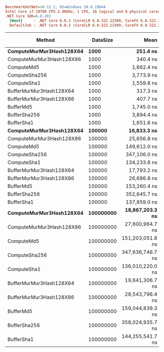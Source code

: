 ```ini
BenchmarkDotNet=v0.12.1, OS=Windows 10.0.19044
Intel Core i7-10700 CPU 2.90GHz, 1 CPU, 16 logical and 8 physical cores
.NET Core SDK=6.0.201
  [Host]     : .NET Core 6.0.3 (CoreCLR 6.0.322.12309, CoreFX 6.0.322.12309), X64 RyuJIT
  DefaultJob : .NET Core 6.0.3 (CoreCLR 6.0.322.12309, CoreFX 6.0.322.12309), X64 RyuJIT
```
| Method                       | DataSize      | Mean                | Error            | StdDev           | MBps        | Gen 0      | Gen 1 | Gen 2 | Allocated |
| ---------------------------- | ------------- | -------------------:| ----------------:| ----------------:| ----------- | ----------:| -----:| -----:| ---------:|
| **ComputeMurMur3Hash128X64** | **1000**      | **251.4 ns**        | **0.35 ns**      | **0.32 ns**      | **3,793.9** | **0.0048** | **-** | **-** | **40 B**  |
| ComputeMurMur3Hash128X86     | 1000          | 340.4 ns            | 1.29 ns          | 1.15 ns          | 2,801.7     | 0.0048     | -     | -     | 40 B      |
| ComputeMd5                   | 1000          | 1,662.4 ns          | 1.18 ns          | 1.11 ns          | 573.7       | 0.0095     | -     | -     | 80 B      |
| ComputeSha256                | 1000          | 3,773.9 ns          | 0.50 ns          | 0.44 ns          | 252.7       | 0.0114     | -     | -     | 112 B     |
| ComputeSha1                  | 1000          | 1,559.8 ns          | 4.30 ns          | 3.59 ns          | 611.4       | 0.0114     | -     | -     | 96 B      |
| BufferMurMur3Hash128X64      | 1000          | 317.3 ns            | 0.39 ns          | 0.36 ns          | 3,005.9     | 0.0153     | -     | -     | 128 B     |
| BufferMurMur3Hash128X86      | 1000          | 407.7 ns            | 1.16 ns          | 1.09 ns          | 2,339.0     | 0.0153     | -     | -     | 128 B     |
| BufferMd5                    | 1000          | 1,745.0 ns          | 1.16 ns          | 1.08 ns          | 546.5       | 0.0172     | -     | -     | 144 B     |
| BufferSha256                 | 1000          | 3,894.4 ns          | 2.35 ns          | 1.83 ns          | 244.9       | 0.0153     | -     | -     | 176 B     |
| BufferSha1                   | 1000          | 1,651.6 ns          | 0.56 ns          | 0.53 ns          | 577.4       | 0.0191     | -     | -     | 160 B     |
| **ComputeMurMur3Hash128X64** | **100000**    | **16,833.3 ns**     | **31.55 ns**     | **29.52 ns**     | **5,665.4** | **-**      | **-** | **-** | **40 B**  |
| ComputeMurMur3Hash128X86     | 100000        | 25,656.8 ns         | 85.30 ns         | 79.79 ns         | 3,717.0     | -          | -     | -     | 40 B      |
| ComputeMd5                   | 100000        | 149,612.0 ns        | 64.90 ns         | 57.53 ns         | 637.4       | -          | -     | -     | 80 B      |
| ComputeSha256                | 100000        | 347,106.0 ns        | 705.26 ns        | 659.70 ns        | 274.8       | -          | -     | -     | 112 B     |
| ComputeSha1                  | 100000        | 134,233.8 ns        | 186.14 ns        | 174.11 ns        | 710.5       | -          | -     | -     | 96 B      |
| BufferMurMur3Hash128X64      | 100000        | 17,793.2 ns         | 29.95 ns         | 28.01 ns         | 5,359.8     | -          | -     | -     | 128 B     |
| BufferMurMur3Hash128X86      | 100000        | 26,686.8 ns         | 135.52 ns        | 126.76 ns        | 3,573.6     | -          | -     | -     | 128 B     |
| BufferMd5                    | 100000        | 153,260.4 ns        | 348.20 ns        | 290.76 ns        | 622.3       | -          | -     | -     | 144 B     |
| BufferSha256                 | 100000        | 352,645.7 ns        | 161.83 ns        | 151.38 ns        | 270.4       | -          | -     | -     | 176 B     |
| BufferSha1                   | 100000        | 137,859.0 ns        | 120.37 ns        | 112.59 ns        | 691.8       | -          | -     | -     | 160 B     |
| **ComputeMurMur3Hash128X64** | **100000000** | **18,867,203.3 ns** | **34,723.27 ns** | **32,480.17 ns** | **5,054.7** | **-**      | **-** | **-** | **56 B**  |
| ComputeMurMur3Hash128X86     | 100000000     | 27,600,964.7 ns     | 43,010.38 ns     | 35,915.62 ns     | 3,455.2     | -          | -     | -     | 56 B      |
| ComputeMd5                   | 100000000     | 151,203,051.8 ns    | 129,673.75 ns    | 114,952.40 ns    | 630.7       | -          | -     | -     | 400 B     |
| ComputeSha256                | 100000000     | 347,636,746.7 ns    | 316,817.39 ns    | 296,351.18 ns    | 274.3       | -          | -     | -     | 2256 B    |
| ComputeSha1                  | 100000000     | 136,010,220.0 ns    | 100,147.87 ns    | 93,678.38 ns     | 701.2       | -          | -     | -     | 216 B     |
| BufferMurMur3Hash128X64      | 100000000     | 19,641,306.7 ns     | 33,838.33 ns     | 31,652.40 ns     | 4,855.5     | -          | -     | -     | 143 B     |
| BufferMurMur3Hash128X86      | 100000000     | 28,543,796.4 ns     | 69,230.32 ns     | 61,370.87 ns     | 3,341.1     | -          | -     | -     | 144 B     |
| BufferMd5                    | 100000000     | 159,044,839.3 ns    | 26,631.12 ns     | 23,607.79 ns     | 599.6       | -          | -     | -     | 788 B     |
| BufferSha256                 | 100000000     | 358,024,935.7 ns    | 106,814.50 ns    | 94,688.27 ns     | 266.4       | -          | -     | -     | 992 B     |
| BufferSha1                   | 100000000     | 144,255,541.7 ns    | 179,343.54 ns    | 167,758.06 ns    | 661.1       | -          | -     | -     | 804 B     |
